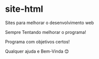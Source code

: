# site-html
Sites para melhorar o desenvolvimento web

Sempre Tentando melhorar o programa!

Programa com objetivos certos!

Qualquer ajuda e Bem-Vinda 😊
